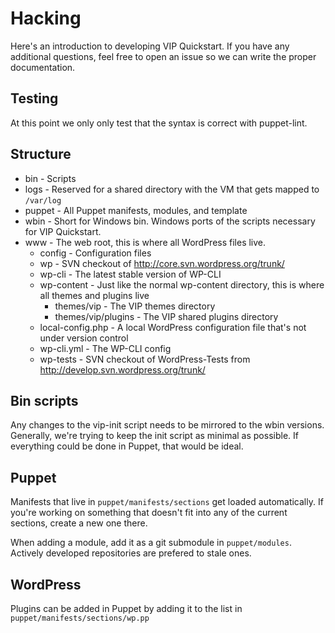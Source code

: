 # Hacking

Here's an introduction to developing VIP Quickstart. If you have any additional questions, feel free to open an issue so we can write the proper documentation.

## Testing

At this point we only only test that the syntax is correct with puppet-lint.

## Structure

* bin - Scripts
* logs - Reserved for a shared directory with the VM that gets mapped to `/var/log`
* puppet - All Puppet manifests, modules, and template
* wbin - Short for Windows bin. Windows ports of the scripts necessary for VIP Quickstart.
* www - The web root, this is where all WordPress files live.
    * config - Configuration files
    * wp - SVN checkout of http://core.svn.wordpress.org/trunk/
    * wp-cli - The latest stable version of WP-CLI
    * wp-content - Just like the normal wp-content directory, this is where all themes and plugins live
        * themes/vip - The VIP themes directory
        * themes/vip/plugins - The VIP shared plugins directory
    * local-config.php - A local WordPress configuration file that's not under version control
    * wp-cli.yml - The WP-CLI config
    * wp-tests - SVN checkout of WordPress-Tests from http://develop.svn.wordpress.org/trunk/

## Bin scripts

Any changes to the vip-init script needs to be mirrored to the wbin versions. Generally, we're trying to keep the init script as minimal as possible. If everything could be done in Puppet, that would be ideal.

## Puppet

Manifests that live in `puppet/manifests/sections` get loaded automatically. If you're working on something that doesn't fit into any of the current sections, create a new one there.

When adding a module, add it as a git submodule in `puppet/modules`. Actively developed repositories are prefered to stale ones.

## WordPress

Plugins can be added in Puppet by adding it to the list in `puppet/manifests/sections/wp.pp`
